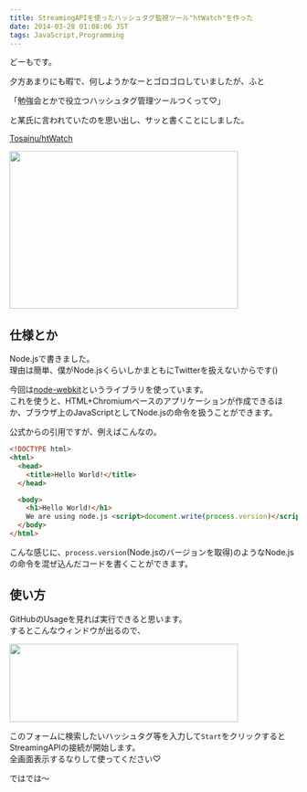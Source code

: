 ```yaml
---
title: StreamingAPIを使ったハッシュタグ監視ツール"htWatch"を作った
date: 2014-03-28 01:08:06 JST
tags: JavaScript,Programming
---
```

どーもです。

夕方あまりにも暇で、何しようかなーとゴロゴロしていましたが、ふと

「勉強会とかで役立つハッシュタグ管理ツールつくって♡」

と某氏に言われていたのを思い出し、サッと書くことにしました。

[Tosainu/htWatch](https://github.com/Tosainu/htWatch "htWatch")

<a href="https://picasaweb.google.com/lh/photo/rDrqQ30Qj0UZpwT4NLICP9MTjNZETYmyPJy0liipFm0?feat=embedwebsite"><img src="https://lh5.googleusercontent.com/-kOCEoJaKNqM/UzRE9-YdWPI/AAAAAAAADHE/iDdgNummHKs/s400/2014-03-27-234612_1920x1080_scrot.png" height="276" width="400" /></a>

## 仕様とか
Node.jsで書きました。  
理由は簡単、僕がNode.jsくらいしかまともにTwitterを扱えないからです()

今回は[node-webkit](https://github.com/rogerwang/node-webkit "node-webkit")というライブラリを使っています。  
これを使うと、HTML+Chromiumベースのアプリケーションが作成できるほか、ブラウザ上のJavaScriptとしてNode.jsの命令を扱うことができます。

公式からの引用ですが、例えばこんなの。

```html
<!DOCTYPE html>
<html>
  <head>
    <title>Hello World!</title>
  </head>

  <body>
    <h1>Hello World!</h1>
    We are using node.js <script>document.write(process.version)</script>.
  </body>
</html>
```

こんな感じに、`process.version`(Node.jsのバージョンを取得)のようなNode.jsの命令を混ぜ込んだコードを書くことができます。

## 使い方
GitHubのUsageを見れば実行できると思います。  
するとこんなウィンドウが出るので、

<a href="https://picasaweb.google.com/lh/photo/NeMrrqNORVbd56Qqxhnw-NMTjNZETYmyPJy0liipFm0?feat=embedwebsite"><img src="https://lh3.googleusercontent.com/-e3KZt_-1bw0/UzRJhJdO94I/AAAAAAAADHQ/q9MRkjNxKho/s400/2014-03-28-005230_1920x1080_scrot.png" height="137" width="400" /></a>

このフォームに検索したいハッシュタグ等を入力して`Start`をクリックするとStreamingAPIの接続が開始します。  
全画面表示するなりして使ってください♡

ではでは〜
